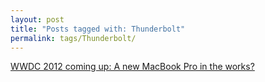 ```yaml
---
layout: post
title: "Posts tagged with: Thunderbolt"
permalink: tags/Thunderbolt/
---
```

[WWDC 2012 coming up: A new MacBook Pro in the works?](/2012/06/wwdc-2012-coming-up-new-macbook-pro-in)

